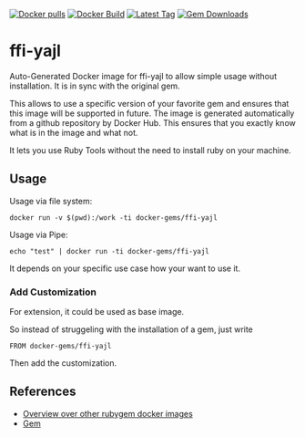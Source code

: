 [![Docker pulls](https://img.shields.io/docker/pulls/rubygem/ffi-yajl.svg)](https://hub.docker.com/r/rubygem/ffi-yajl/)
[![Docker Build](https://img.shields.io/docker/automated/rubygem/ffi-yajl.svg)](https://hub.docker.com/r/rubygem/ffi-yajl/)
[![Latest Tag](https://img.shields.io/github/tag/docker-rubygem/ffi-yajl.svg)](https://hub.docker.com/r/rubygem/ffi-yajl/)
[![Gem Downloads](https://img.shields.io/gem/dt/ffi-yajl.svg)](https://rubygems.org/gems/ffi-yajl/)
# ffi-yajl

Auto-Generated Docker image for ffi-yajl to allow simple usage without installation.
It is in sync with the original gem.

This allows to use a specific version of your favorite gem and ensures that this image will be supported in future.
The image is generated automatically from a github repository by Docker Hub.
This ensures that you exactly know what is in the image and what not.

It lets you use Ruby Tools without the need to install ruby on your machine.

## Usage

Usage via file system:

`docker run -v $(pwd):/work -ti docker-gems/ffi-yajl`

Usage via Pipe:

`echo "test" | docker run -ti docker-gems/ffi-yajl`

It depends on your specific use case how your want to use it.

### Add Customization

For extension, it could be used as base image.

So instead of struggeling with the installation of a gem, just write

`FROM docker-gems/ffi-yajl`

Then add the customization.

## References

 - [Overview over other rubygem docker images](https://github.com/thinkbot/docker-rubygem)
 - [Gem](https://rubygems.org/gems/ffi-yajl/)
